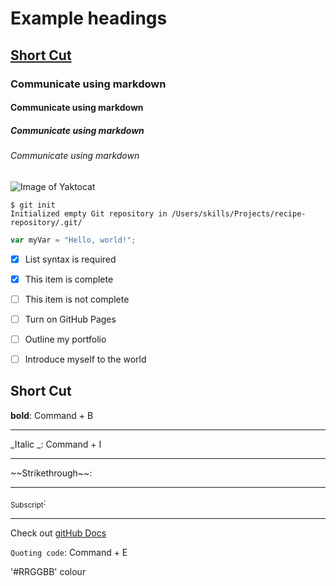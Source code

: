 # Example headings 
## [Short Cut](##short-cut)
### Communicate using markdown
#### Communicate using markdown
##### Communicate using markdown
###### Communicate using markdown

![Image of Yaktocat](https://octodex.github.com/images/yaktocat.png)

```
$ git init
Initialized empty Git repository in /Users/skills/Projects/recipe-repository/.git/
```

``` javascript
var myVar = "Hello, world!";
```

- [x] List syntax is required
- [x] This item is complete
- [ ] This item is not complete

- [ ] Turn on GitHub Pages
- [ ] Outline my portfolio
- [ ] Introduce myself to the world 

## Short Cut
**bold**: Command + B
<hr>
_Italic _: Command + I
<hr>
~~Strikethrough~~: 
<hr>
<sub>Subscript</sub>:
<hr>

Check out [gitHub Docs](https://docs.github.com/en/get-started/writing-on-github/getting-started-with-writing-and-formatting-on-github/basic-writing-and-formatting-syntax)<br>

`Quoting code`: Command + E <br>

'#RRGGBB' colour























